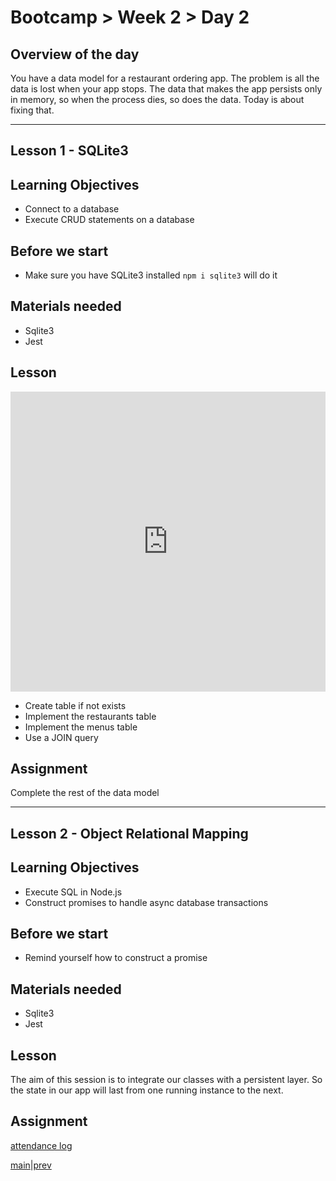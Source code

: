 # Bootcamp > Week 2 > Day 2

## Overview of the day

You have a data model for a restaurant ordering app. The problem is all the data is lost when your app stops. The data that makes the app persists only in memory, so when the process dies, so does the data. Today is about fixing that.

<hr/>

## Lesson 1 - SQLite3

## Learning Objectives

* Connect to a database
* Execute CRUD statements on a database

## Before we start

* Make sure you have SQLite3 installed `npm i sqlite3` will do it

## Materials needed

* Sqlite3
* Jest

## Lesson

<iframe src="https://docs.google.com/presentation/d/e/2PACX-1vQpmJ3NMHXf3v-uh4nT3O0keOjivstLweqSi7ZUbhvdFI1M6o4b2cDSFKFdz5YfakbewFyNjIdbrmBI/embed?start=false&loop=false&delayms=3000" frameborder="0" width="100%" height="480" allowfullscreen="true" mozallowfullscreen="true" webkitallowfullscreen="true"></iframe>

* Create table if not exists
* Implement the restaurants table
* Implement the menus table
* Use a JOIN query

## Assignment

Complete the rest of the data model

<hr/>

## Lesson 2 - Object Relational Mapping

## Learning Objectives

* Execute SQL in Node.js
* Construct promises to handle async database transactions

## Before we start

* Remind yourself how to construct a promise

## Materials needed

* Sqlite3
* Jest

## Lesson

The aim of this session is to integrate our classes with a persistent layer. So the state in our app will last from one running instance to the next.

## Assignment

[attendance log](https://applied.whitehat.org.uk/mod/questionnaire/complete.php?id=6702)

[main](/swe)|[prev](/swe/bootcamp/wk2/day1.html)

